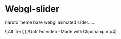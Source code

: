 # Webgl-slider
naruto theme base webgl animated slider......

![Alt Text](./Untitled video ‐ Made with Clipchamp.mp4)
